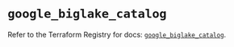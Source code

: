 # `google_biglake_catalog`

Refer to the Terraform Registry for docs: [`google_biglake_catalog`](https://registry.terraform.io/providers/hashicorp/google-beta/5.30.0/docs/resources/google_biglake_catalog).
